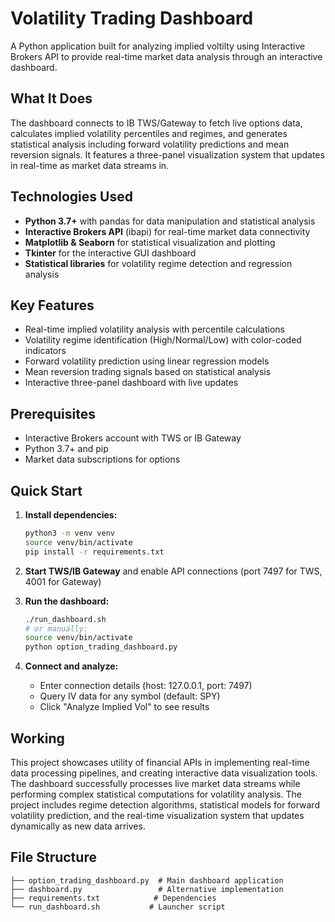 # Volatility Trading Dashboard

A Python application built for analyzing implied voltilty using Interactive Brokers API to provide real-time market data analysis through an interactive dashboard.

## What It Does

The dashboard connects to IB TWS/Gateway to fetch live options data, calculates implied volatility percentiles and regimes, and generates statistical analysis including forward volatility predictions and mean reversion signals. It features a three-panel visualization system that updates in real-time as market data streams in.

## Technologies Used

- **Python 3.7+** with pandas for data manipulation and statistical analysis
- **Interactive Brokers API** (ibapi) for real-time market data connectivity
- **Matplotlib & Seaborn** for statistical visualization and plotting
- **Tkinter** for the interactive GUI dashboard
- **Statistical libraries** for volatility regime detection and regression analysis

## Key Features

- Real-time implied volatility analysis with percentile calculations
- Volatility regime identification (High/Normal/Low) with color-coded indicators
- Forward volatility prediction using linear regression models
- Mean reversion trading signals based on statistical analysis
- Interactive three-panel dashboard with live updates

## Prerequisites

- Interactive Brokers account with TWS or IB Gateway
- Python 3.7+ and pip
- Market data subscriptions for options

## Quick Start

1. **Install dependencies:**
   ```bash
   python3 -m venv venv
   source venv/bin/activate
   pip install -r requirements.txt
   ```

2. **Start TWS/IB Gateway** and enable API connections (port 7497 for TWS, 4001 for Gateway)

3. **Run the dashboard:**
   ```bash
   ./run_dashboard.sh
   # or manually:
   source venv/bin/activate
   python option_trading_dashboard.py
   ```

4. **Connect and analyze:**
   - Enter connection details (host: 127.0.0.1, port: 7497)
   - Query IV data for any symbol (default: SPY)
   - Click "Analyze Implied Vol" to see results

## Working

This project showcases utility of financial APIs in implementing real-time data processing pipelines, and creating interactive data visualization tools. The dashboard successfully processes live market data streams while performing complex statistical computations for volatility analysis. The project includes regime detection algorithms, statistical models for forward volatility prediction, and the real-time visualization system that updates dynamically as new data arrives.

## File Structure

```
├── option_trading_dashboard.py  # Main dashboard application
├── dashboard.py                 # Alternative implementation
├── requirements.txt            # Dependencies
└── run_dashboard.sh           # Launcher script
```

